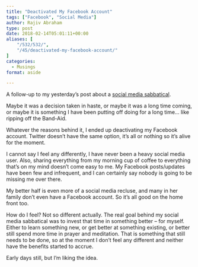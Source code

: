 ```yaml
---
title: "Deactivated My Facebook Account"
tags: ["Facebook", "Social Media"]
author: Rajiv Abraham
type: post
date: 2018-02-14T05:01:11+00:00
aliases: [
    "/532/532/",
    "/45/deactivated-my-facebook-account/"
]
categories:
  - Musings
format: aside

---
```

<p style="text-align: left;">
  A follow-up to my yesterday&#8217;s post about a <a href="https://abraham.uno/529/529/" target="_blank" rel="noopener">social media sabbatical</a>.
</p>

<p style="text-align: left;">
  Maybe it was a decision taken in haste, or maybe it was a long time coming, or maybe it is something I have been putting off doing for a long time&#8230; like ripping off the Band-Aid.
</p>

<p style="text-align: left;">
  Whatever the reasons behind it, I ended up deactivating my Facebook account. Twitter doesn&#8217;t have the same option, it&#8217;s all or nothing so it&#8217;s alive for the moment.
</p>

<p style="text-align: left;">
  I cannot say I feel any differently, I have never been a heavy social media user. Also, sharing everything from my morning cup of coffee to everything that&#8217;s on my mind doesn&#8217;t come easy to me. My Facebook posts/updates have been few and infrequent, and I can certainly say nobody is going to be missing me over there.
</p>

<p style="text-align: left;">
  My better half is even more of a social media recluse, and many in her family don&#8217;t even have a Facebook account. So it&#8217;s all good on the home front too.
</p>

<p style="text-align: left;">
  How do I feel? Not so different actually. The real goal behind my social media sabbatical was to invest that time in something better &#8211; for myself. Either to learn something new, or get better at something existing, or better still spend more time in prayer and meditation. That is something that still needs to be done, so at the moment I don&#8217;t feel any different and neither have the benefits started to accrue.
</p>

<p style="text-align: left;">
  Early days still, but I&#8217;m liking the idea.
</p>